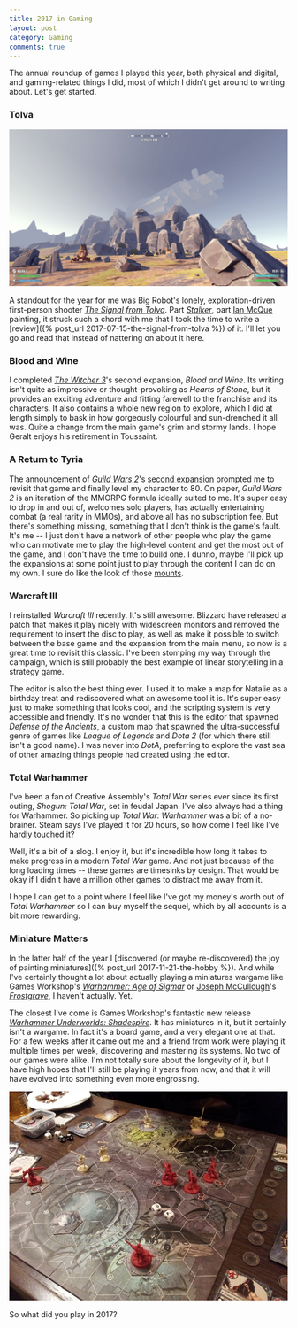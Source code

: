 ```yaml
---
title: 2017 in Gaming
layout: post
category: Gaming
comments: true
---
```


The annual roundup of games I played this year, both physical and digital, and gaming-related things I did, most of which I didn't get around to writing about. Let's get started.

### Tolva

![](/images/the-signal-from-tolva/tolva_01.jpg)

A standout for the year for me was Big Robot's lonely, exploration-driven first-person shooter [*The Signal from Tolva*](http://store.steampowered.com/app/457760/The_Signal_From_Tlva/). Part [*Stalker*](), part [Ian McQue]() painting, it struck such a chord with me that I took the time to write a [review]({% post_url 2017-07-15-the-signal-from-tolva %}) of it. I'll let you go and read that instead of nattering on about it here.

### Blood and Wine

I completed [*The Witcher 3*](www.thewitcher.com/)'s second expansion, *Blood and Wine*. Its writing isn't quite as impressive or thought-provoking as *Hearts of Stone*, but it provides an exciting adventure and fitting farewell to the franchise and its characters. It also contains a whole new region to explore, which I did at length simply to bask in how gorgeously colourful and sun-drenched it all was. Quite a change from the main game's grim and stormy lands. I hope Geralt enjoys his retirement in Toussaint.

### A Return to Tyria

The announcement of [*Guild Wars 2*](https://www.guildwars2.com/)'s [second expansion](https://www.guildwars2.com/path-of-fire/) prompted me to revisit that game and finally level my character to 80. On paper, *Guild Wars 2* is an iteration of the MMORPG formula ideally suited to me. It's super easy to drop in and out of, welcomes solo players, has actually entertaining combat (a real rarity in MMOs), and above all has no subscription fee. But there's something missing, something that I don't think is the game's fault. It's me -- I just don't have a network of other people who play the game who can motivate me to play the high-level content and get the most out of the game, and I don't have the time to build one. I dunno, maybe I'll pick up the expansions at some point just to play through the content I can do on my own. I sure do like the look of those [mounts](https://www.youtube.com/watch?v=0zoDp6rK9V0).

### Warcraft III

I reinstalled *Warcraft III* recently. It's still awesome. Blizzard have released a patch that makes it play nicely with widescreen monitors and removed the requirement to insert the disc to play, as well as make it possible to switch between the base game and the expansion from the main menu, so now is a great time to revisit this classic. I've been stomping my way through the campaign, which is still probably the best example of linear storytelling in a strategy game. 

The editor is also the best thing ever. I used it to make a map for Natalie as a birthday treat and rediscovered what an awesome tool it is. It's super easy just to make something that looks cool, and the scripting system is very accessible and friendly. It's no wonder that this is the editor that spawned *Defense of the Ancients*, a custom map that spawned the ultra-successful genre of games like *League of Legends* and *Dota 2* (for which there still isn't a good name). I was never into *DotA*, preferring to explore the vast sea of other amazing things people had created using the editor.

### Total Warhammer

I've been a fan of Creative Assembly's *Total War* series ever since its first outing, *Shogun: Total War*, set in feudal Japan. I've also always had a thing for Warhammer. So picking up *Total War: Warhammer* was a bit of a no-brainer. Steam says I've played it for 20 hours, so how come I feel like I've hardly touched it?

Well, it's a bit of a slog. I enjoy it, but it's incredible how long it takes to make progress in a modern *Total War* game. And not just because of the long loading times -- these games are timesinks by design. That would be okay if I didn't have a million other games to distract me away from it.

I hope I can get to a point where I feel like I've got my money's worth out of *Total Warhammer* so I can buy myself the sequel, which by all accounts is a bit more rewarding.

### Miniature Matters

In the latter half of the year I [discovered (or maybe re-discovered) the joy of painting miniatures]({% post_url 2017-11-21-the-hobby %}). And while I've certainly thought a lot about actually playing a miniatures wargame like Games Workshop's [*Warhammer: Age of Sigmar*](https://www.games-workshop.com/en-NO/Warhammer) or [Joseph McCullough](http://therenaissancetroll.blogspot.co.uk/)'s [*Frostgrave*](https://ospreypublishing.com/frostgrave), I haven't actually. Yet. 

The closest I've come is Games Workshop's fantastic new release [*Warhammer Underworlds: Shadespire*](https://warhammerunderworlds.com/). It has miniatures in it, but it certainly isn't a wargame. In fact it's a board game, and a very elegant one at that. For a few weeks after it came out me and a friend from work were playing it multiple times per week, discovering and mastering its systems. No two of our games were alike. I'm not totally sure about the longevity of it, but I have high hopes that I'll still be playing it years from now, and that it will have evolved into something even more engrossing.

![](/images/shadespire/01.jpg "A *Shadespire* game in progress. My Reavers square off against Fred's Sepulchral Guard.")
 
So what did you play in 2017?